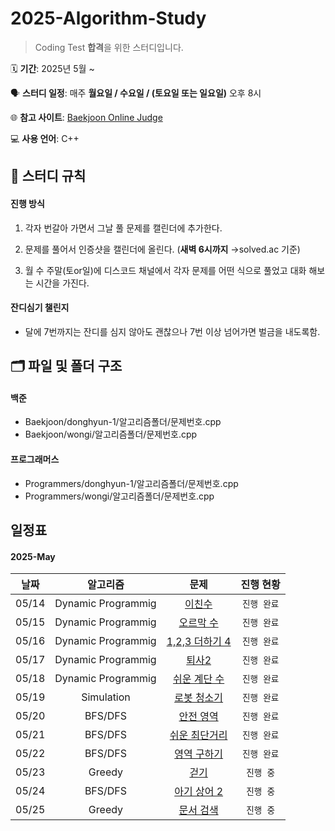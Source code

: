 # 2025-Algorithm-Study

> Coding Test **합격**을 위한 스터디입니다. 

🗓️ **기간**: 2025년 5월 ~

🗣️ **스터디 일정**: 매주 **월요일 / 수요일 / (토요일 또는 일요일)** 오후 8시

🌐 **참고 사이트**: [Baekjoon Online Judge](https://www.acmicpc.net)

💻 **사용 언어**: C++

## 📌 스터디 규칙

#### 진행 방식

1. 각자 번갈아 가면서 그날 풀 문제를 캘린더에 추가한다.
   
2. 문제를 풀어서 인증샷을 캘린더에 올린다. (**새벽 6시까지** →solved.ac 기준)
   
3. 월 수 주말(토or일)에 디스코드 채널에서 각자 문제를 어떤 식으로 풀었고 대화 해보는 시간을 가진다.

#### 잔디심기 챌린지

- 달에 7번까지는 잔디를 심지 않아도 괜찮으나 7번 이상 넘어가면 벌금을 내도록함.


## 🗂 파일 및 폴더 구조

#### 백준

- Baekjoon/donghyun-1/알고리즘폴더/문제번호.cpp
- Baekjoon/wongi/알고리즘폴더/문제번호.cpp

#### 프로그래머스

- Programmers/donghyun-1/알고리즘폴더/문제번호.cpp
- Programmers/wongi/알고리즘폴더/문제번호.cpp


## 일정표
   
#### 2025-May

| 날짜 | 알고리즘 | 문제 | 진행 현황 |
|:---:|:---:|:---:|:---:|
| 05/14 | Dynamic Programmig | [이친수](https://www.acmicpc.net/problem/2193) | `진행 완료` |
| 05/15 | Dynamic Programmig | [오르막 수](https://www.acmicpc.net/problem/11057) | `진행 완료` |
| 05/16 | Dynamic Programmig | [1,2,3 더하기 4](https://www.acmicpc.net/problem/15989) | `진행 완료` |
| 05/17 | Dynamic Programmig | [퇴사2](https://www.acmicpc.net/problem/15486) | `진행 완료` |
| 05/18 | Dynamic Programmig | [쉬운 계단 수](https://www.acmicpc.net/problem/10844) | `진행 완료` |
| 05/19 | Simulation | [로봇 청소기](https://www.acmicpc.net/problem/14503) | `진행 완료` |
| 05/20 | BFS/DFS | [안전 영역](https://www.acmicpc.net/problem/2468) | `진행 완료` |
| 05/21 | BFS/DFS | [쉬운 최단거리](https://www.acmicpc.net/problem/14940) | `진행 완료` |
| 05/22 | BFS/DFS | [영역 구하기](https://www.acmicpc.net/problem/2583) | `진행 완료` |
| 05/23 | Greedy | [걷기](https://www.acmicpc.net/problem/1459) | `진행 중` |
| 05/24 | BFS/DFS | [아기 상어 2](https://www.acmicpc.net/problem/17086) | `진행 중` |
| 05/25 | Greedy | [문서 검색](https://www.acmicpc.net/problem/1543) | `진행 중` |

